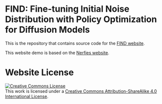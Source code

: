 # FIND: Fine-tuning Initial Noise Distribution with Policy Optimization for Diffusion Models

This is the repository that contains source code for the [FIND website](https://vpx-ecnu.github.io/FIND-website/).

<!-- If you find ClothPPO useful for your work please cite:
```

``` -->

This website demo is based on the [Nerfies website](https://nerfies.github.io).

# Website License
<a rel="license" href="http://creativecommons.org/licenses/by-sa/4.0/"><img alt="Creative Commons License" style="border-width:0" src="https://i.creativecommons.org/l/by-sa/4.0/88x31.png" /></a><br />This work is licensed under a <a rel="license" href="http://creativecommons.org/licenses/by-sa/4.0/">Creative Commons Attribution-ShareAlike 4.0 International License</a>.
